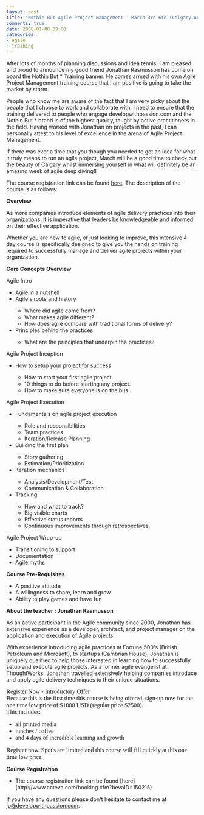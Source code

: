 ```yaml
---
layout: post
title: "Nothin But Agile Project Management - March 3rd-6th (Calgary,AB)"
comments: true
date: 2008-01-08 09:00
categories:
- agile
- training
---
```


After lots of months of planning discussions and idea tennis; I am pleased and proud to announce my good friend Jonathan Rasmusson has come on board the Nothin But * Training banner. He comes armed with his own Agile Project Management training course that I am positive is going to take the market by storm.

People who know me are aware of the fact that I am very picky about the people that I choose to work and collaborate with. I need to ensure that the training delivered to people who engage developwithpassion.com and the Nothin But * brand is of the highest quality, taught by active practitioners in the field. Having worked with Jonathan on projects in the past, I can personally attest to his level of excellence in the arena of Agile Project Management.

If there was ever a time that you though you needed to get an idea for what it truly means to run an agile project, March will be a good time to check out the beauty of Calgary whilst immersing yourself in what will definitely be an amazing week of agile deep diving!!

The course registration link can be found [here](http://www.acteva.com/booking.cfm?bevaID=150215). The description of the course is as follows:

<strong>Overview</strong>

As more companies introduce elements of agile delivery practices into their organizations, it is imperative that leaders be knowledgeable and informed on their effective application.

Whether you are new to agile, or just looking to improve, this intensive 4 day course is specifically designed to give you the hands on training required to successfully manage and deliver agile projects within your organization.

<strong>Core Concepts Overview</strong>

Agile Intro
<ul>
<li>Agile in a nutshell</li>
<li>Agile's roots and history</li>
<ul>
<li>Where did agile come from?</li>
<li>What makes agile different?</li>
<li>How does agile compare with traditional forms of delivery?</li></ul>
<li>Principles behind the practices</li>
<ul>
<li>What are the principles that underpin the practices?</li></ul></ul>

Agile Project Inception
<ul>
<li>How to setup your project for success</li>
<ul>
<li>How to start your first agile project.</li>
<li>10 things to do before starting any project.</li>
<li>How to make sure everyone is on the bus.</li></ul></ul>

Agile Project Execution
<ul>
<li>Fundamentals on agile project execution</li>
<ul>
<li>Role and responsibilities</li>
<li>Team practices</li>
<li>Iteration/Release Planning</li></ul>
<li>Building the first plan</li>
<ul>
<li>Story gathering</li>
<li>Estimation/Prioritization</li></ul>
<li>Iteration mechanics</li>
<ul>
<li>Analysis/Development/Test</li>
<li>Communication & Collaboration</li></ul>
<li>Tracking</li>
<ul>
<li>How and what to track?</li>
<li>Big visible charts</li>
<li>Effective status reports</li>
<li>Continuous improvements through retrospectives</li></ul></ul>

Agile Project Wrap-up
<ul>
<li>Transitioning to support</li>
<li>Documentation</li>
<li>Agile myths</li></ul>

<strong>Course Pre-Requisites</strong>
<ul>
<li>A positive attitude</li>
<li>A willingness to share, learn and grow</li>
<li>Ability to play games and have fun</li></ul>

<strong>About the teacher : Jonathan Rasmusson</strong>

As an active participant in the Agile community since 2000, Jonathan has extensive experience as a developer, architect, and project manager on the application and execution of Agile projects.

With experience introducing agile practices at Fortune 500's (British Petroleum and Microsoft), to startups (Cambrian House), Jonathan is uniquely qualified to help those interested in learning how to successfully setup and execute agile projects.  As a former agile evangelist at ThoughtWorks, Jonathan travelled extensively helping companies introduce and apply agile delivery techniques to their unique situations.
<p class="MsoNormal" style="MARGIN: 0in 0in 0pt; mso-margin-top-alt: auto; mso-margin-bottom-alt: auto"><font face="Times New Roman" size="3">Register Now - Introductory Offer</font>
<p class="MsoNormal" style="MARGIN: 0in 0in 0pt; mso-margin-top-alt: auto; mso-margin-bottom-alt: auto"><font face="Times New Roman" size="3"> </font>
<p class="MsoNormal" style="MARGIN: 0in 0in 0pt; mso-margin-top-alt: auto; mso-margin-bottom-alt: auto"><font face="Times New Roman" size="3">Because this is the first time this course is being offered, sign-up now for the one time low price of $1000 USD (regular price $2500).</font>
<p class="MsoNormal" style="MARGIN: 0in 0in 0pt; mso-margin-top-alt: auto; mso-margin-bottom-alt: auto"><font face="Times New Roman" size="3"> </font>
<p class="MsoNormal" style="MARGIN: 0in 0in 0pt; mso-margin-top-alt: auto; mso-margin-bottom-alt: auto"><font face="Times New Roman" size="3">This includes:</font>
<ul type="disc">
<li class="MsoNormal" style="MARGIN: 0in 0in 0pt; mso-margin-top-alt: auto; mso-margin-bottom-alt: auto; mso-list: l0 level1 lfo1; tab-stops: list .5in"><font face="Times New Roman" size="3">all printed media</font></li>
<li class="MsoNormal" style="MARGIN: 0in 0in 0pt; mso-margin-top-alt: auto; mso-margin-bottom-alt: auto; mso-list: l0 level1 lfo1; tab-stops: list .5in"><font face="Times New Roman" size="3">lunches / coffee</font></li>
<li class="MsoNormal" style="MARGIN: 0in 0in 0pt; mso-margin-top-alt: auto; mso-margin-bottom-alt: auto; mso-list: l0 level1 lfo1; tab-stops: list .5in"><font face="Times New Roman" size="3">and 4 days of incredible learning and growth</font></li></ul>
<p class="MsoNormal" style="MARGIN: 0in 0in 0pt; mso-margin-top-alt: auto; mso-margin-bottom-alt: auto"><font face="Times New Roman" size="3"> </font>
<p class="MsoNormal" style="MARGIN: 0in 0in 0pt; mso-margin-top-alt: auto; mso-margin-bottom-alt: auto"><font face="Times New Roman" size="3">Register now. Spot's are limited and this course will fill quickly at this one time low price.</font>



<strong>Course Registration</strong>


<ul>
<li>The course registration link can be found [here](http://www.acteva.com/booking.cfm?bevaID=150215)</li></ul>

If you have any questions please don't hesitate to contact me at [jp@developwithpassion.com](mailto:jp@developwithpassion.com).

 




